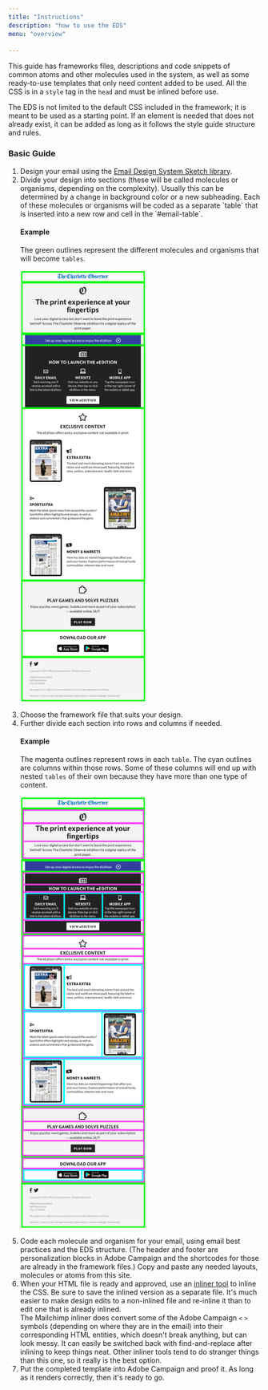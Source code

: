 ```yaml
---
title: "Instructions"
description: "how to use the EDS"
menu: "overview"

---
```


This guide has frameworks files, descriptions and code snippets of common atoms and other molecules used in the system, as well as some ready-to-use templates that only need content added to be used. All the CSS is in a `style` tag in the `head` and must be inlined before use.

The EDS is not limited to the default CSS included in the framework; it is meant to be used as a starting point. If an element is needed that does not already exist, it can be added as long as it follows the style guide structure and rules.

### Basic Guide
<ol>
<li>Design your email using the <a href="https://www.sketch.com/s/c087e533-60f4-428c-9880-02d982ec41bb" target="_blank">Email Design System Sketch library</a>.</li>
<li>Divide your design into sections (these will be called molecules or organisms, depending on the complexity). Usually this can be determined by a change in background color or a new subheading. Each of these molecules or organisms will be coded as a separate `table` that is inserted into a new row and cell in the `#email-table`.</li>

#### Example
The green outlines represent the different molecules and organisms that will become `tables`.<br><br>
<img src="/img/email/email-sections.png" width="250"><br>
<li>Choose the framework file that suits your design.</li>
<li>Further divide each section into rows and columns if needed.</li>

#### Example
The magenta outlines represent rows in each `table`. The cyan outlines are columns within those rows. Some of these columns will end up with nested `tables` of their own because they have more than one type of content.<br><br>
<img src="/img/email/email-subsections.png" width="250"><br>
<li>Code each molecule and organism for your email, using email best practices and the EDS structure. (The header and footer are personalization blocks in Adobe Campaign and the shortcodes for those are already in the framework files.) Copy and paste any needed layouts, molecules or atoms from this site.</li>
<li>When your HTML file is ready and approved, use an <a href="http://templates.mailchimp.com/resources/inline-css/" target="_blank">inliner tool</a> to inline the CSS. Be sure to save the inlined version as a separate file. It's much easier to make design edits to a non-inlined file and re-inline it than to edit one that is already inlined.</li>
<div class="note">
The Mailchimp inliner does convert some of the Adobe Campaign <code><</code> <code>></code> symbols (depending on where they are in the email) into their corresponding HTML entities, which doesn't break anything, but can look messy. It can easily be switched back with find-and-replace after inlining to keep things neat. Other inliner tools tend to do stranger things than this one, so it really is the best option.
</div>
<li>Put the completed template into Adobe Campaign and proof it. As long as it renders correctly, then it's ready to go.</li>
